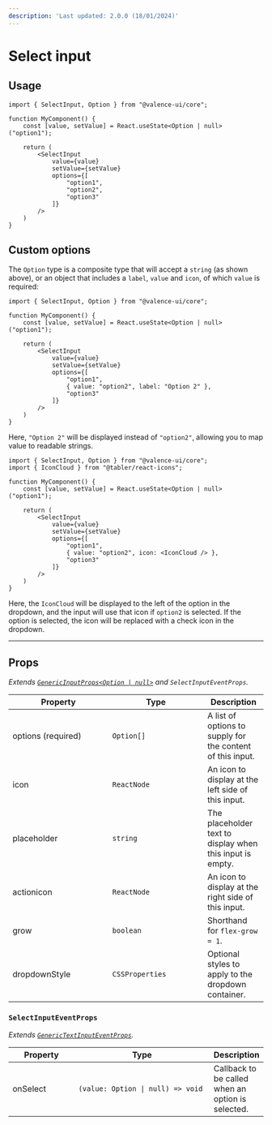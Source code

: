 ```yaml
---
description: 'Last updated: 2.0.0 (18/01/2024)'
---
```


# Select input

## Usage

```tsx
import { SelectInput, Option } from "@valence-ui/core";

function MyComponent() { 
    const [value, setValue] = React.useState<Option | null>("option1");

    return ( 
        <SelectInput
            value={value}
            setValue={setValue}
            options={[
                "option1",
                "option2",
                "option3"
            ]}
        />
    )
}
```

## Custom options

The `Option` type is a composite type that will accept a `string` (as shown above), or an object that includes a `label`, `value` and `icon`, of which `value` is required:

```tsx
import { SelectInput, Option } from "@valence-ui/core";

function MyComponent() { 
    const [value, setValue] = React.useState<Option | null>("option1");

    return ( 
        <SelectInput
            value={value}
            setValue={setValue}
            options={[
                "option1",
                { value: "option2", label: "Option 2" },
                "option3"
            ]}
        />
    )
}
```

Here, `"Option 2"` will be displayed instead of `"option2"`, allowing you to map value to readable strings.

```tsx
import { SelectInput, Option } from "@valence-ui/core";
import { IconCloud } from "@tabler/react-icons";

function MyComponent() { 
    const [value, setValue] = React.useState<Option | null>("option1");

    return ( 
        <SelectInput
            value={value}
            setValue={setValue}
            options={[
                "option1",
                { value: "option2", icon: <IconCloud /> },
                "option3"
            ]}
        />
    )
}
```

Here, the `IconCloud` will be displayed to the left of the option in the dropdown, and the input will use that icon if `option2` is selected. If the option is selected, the icon will be replaced with a check icon in the dropdown.

***

## Props

_Extends_ [_`GenericInputProps<Option | null>`_](../../generics/generic-input-props.md) _and `SelectInputEventProps`._

<table data-full-width="true"><thead><tr><th width="181.33333333333331">Property</th><th width="172">Type</th><th>Description</th></tr></thead><tbody><tr><td>options (required)</td><td><code>Option[]</code></td><td>A list of options to supply for the content of this input.</td></tr><tr><td>icon</td><td><code>ReactNode</code></td><td>An icon to display at the left side of this input.</td></tr><tr><td>placeholder</td><td><code>string</code></td><td>The placeholder text to display when this input is empty.</td></tr><tr><td>actionicon</td><td><code>ReactNode</code></td><td>An icon to display at the right side of this input.</td></tr><tr><td>grow</td><td><code>boolean</code></td><td>Shorthand for <code>flex-grow = 1</code>.</td></tr><tr><td>dropdownStyle</td><td><code>CSSProperties</code></td><td>Optional styles to apply to the dropdown container.</td></tr></tbody></table>

### `SelectInputEventProps`

_Extends_ [_`GenericTextInputEventProps`_](../../generics/generic-input-props.md)_._

<table data-full-width="true"><thead><tr><th width="134">Property</th><th width="336">Type</th><th>Description</th></tr></thead><tbody><tr><td>onSelect</td><td><code>(value: Option | null) => void</code></td><td>Callback to be called when an option is selected.</td></tr></tbody></table>
